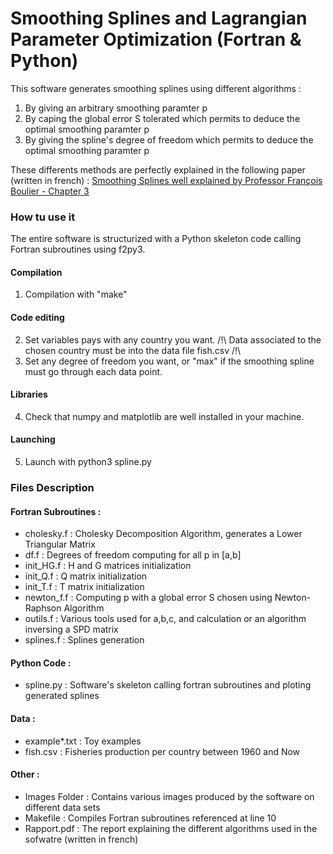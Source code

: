 # Smoothing Splines and Lagrangian Parameter Optimization (Fortran & Python)

This software generates smoothing splines using different algorithms :
1. By giving an arbitrary smoothing paramter p
2. By caping the global error S tolerated which permits to deduce the optimal smoothing paramter p
3. By giving the spline's degree of freedom which permits to deduce the optimal smoothing paramter p

These differents methods are perfectly explained in the following paper (written in french) : 
[Smoothing Splines well explained by Professor François Boulier - Chapter 3 ](https://pro.univ-lille.fr/fileadmin/user_upload/pages_pros/francois_boulier/GIS4-CNUM/support.pdf)

### How tu use it
The entire software is structurized with a Python skeleton code calling Fortran subroutines using f2py3.
#### Compilation
1. Compilation with "make"
#### Code editing
2. Set variables pays with any country you want.
   /!\ Data associated to the chosen country must be into the data file fish.csv /!\ 
3. Set any degree of freedom you want, or "max" if the smoothing spline must go through each data point.
#### Libraries
4. Check that numpy and matplotlib are well installed in your machine.
#### Launching
5. Launch with python3 spline.py

### Files Description

#### Fortran Subroutines : 
* cholesky.f : Cholesky Decomposition Algorithm, generates a Lower Triangular Matrix
* df.f : Degrees of freedom computing for all p in [a,b]
* init_HG.f : H and G matrices initialization
* init_Q.f : Q matrix initialization
* init_T.f : T matrix initialization
* newton_f.f : Computing p with a global error S chosen using Newton-Raphson Algorithm
* outils.f : Various tools used for a,b,c, and calculation or an algorithm inversing a SPD matrix
* splines.f : Splines generation 

#### Python Code : 
* spline.py : Software's skeleton calling fortran subroutines and ploting generated splines

#### Data : 
* example*.txt : Toy examples
* fish.csv : Fisheries production per country between 1960 and Now

#### Other : 
* Images Folder : Contains various images produced by the software on different data sets
* Makefile : Compiles Fortran subroutines referenced at line 10
* Rapport.pdf : The report explaining the different algorithms used in the sofwatre (written in french)
